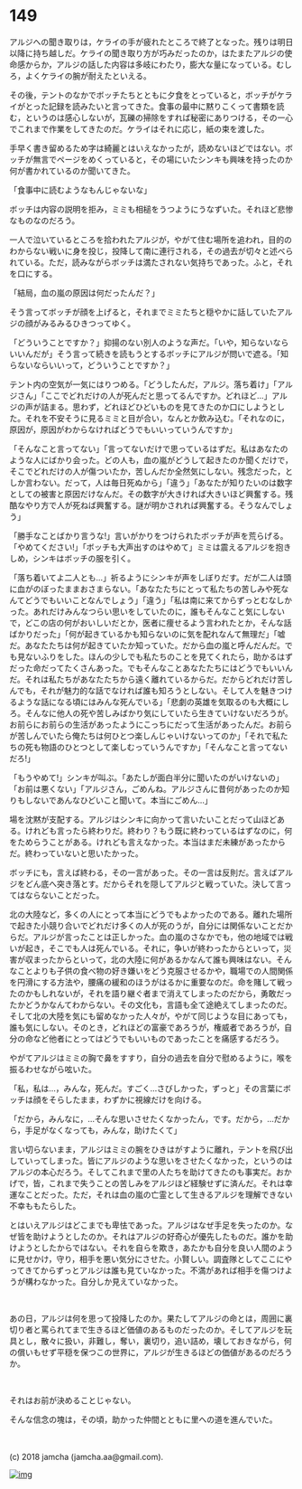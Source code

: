 # 149

アルジへの聞き取りは，ケライの手が疲れたところで終了となった。残りは明日以降に持ち越しだ。ケライの聞き取り方が巧みだったのか，はたまたアルジの使命感からか，アルジの話した内容は多岐にわたり，膨大な量になっている。むしろ，よくケライの腕が耐えたといえる。  

その後，テントのなかでボッチたちとともに夕食をとっていると，ボッチがケライがとった記録を読みたいと言ってきた。食事の最中に黙りこくって書類を読む，というのは感心しないが，瓦礫の掃除をすれば秘密にありつける，その一心でこれまで作業をしてきたのだ。ケライはそれに応じ，紙の束を渡した。  

手早く書き留めるため字は綺麗とはいえなかったが，読めないほどではない。ボッチが無言でページをめくっていると，その場にいたシンキも興味を持ったのか何が書かれているのか聞いてきた。  

「食事中に読むようなもんじゃないな」  

ボッチは内容の説明を拒み，ミミも相槌をうつようにうなずいた。それほど悲惨なものなのだろう。  

一人で泣いているところを拾われたアルジが，やがて住む場所を追われ，目的のわからない戦いに身を投じ，投降して南に連行される，その過去が切々と述べられている。ただ，読みながらボッチは満たされない気持ちであった。ふと，それを口にする。  

「結局，血の嵐の原因は何だったんだ？」  

そう言ってボッチが顔を上げると，それまでミミたちと穏やかに話していたアルジの顔がみるみるひきつってゆく。  

「どういうことですか？」抑揚のない別人のような声だ。「いや，知らないならいいんだが」そう言って続きを読もうとするボッチにアルジが問いで遮る。「知らないならいいって，どういうことですか？」  

テント内の空気が一気にはりつめる。「どうしたんだ，アルジ。落ち着け」「アルジさん」「ここでどれだけの人が死んだと思ってるんですか。どれほど…」アルジの声が詰まる。思わず，どれほどひどいものを見てきたのか口にしようとした。それを不安そうに見るミミと目が合い，なんとか飲み込む。「それなのに，原因が，原因がわからなければどうでもいいっていうんですか」  

「そんなこと言ってない」「言ってないだけで思っているはずだ。私はあなたのような人にばかり会った。どの人も，血の嵐がどうして起きたのか聞くだけで，そこでどれだけの人が傷ついたか，苦しんだか全然気にしない。残念だった，としか言わない。だって，人は毎日死ぬから」「違う」「あなたが知りたいのは数字としての被害と原因だけなんだ。その数字が大きければ大きいほど興奮する。残酷なやり方で人が死ねば興奮する。謎が明かされれば興奮する。そうなんでしょう」  

「勝手なことばかり言うな!」言いがかりをつけられたボッチが声を荒らげる。「やめてください!」「ボッチも大声出すのはやめて」ミミは震えるアルジを抱きしめ，シンキはボッチの服を引く。  

「落ち着いてよ二人とも…」祈るようにシンキが声をしぼりだす。だが二人は頭に血がのぼったままおさまらない。「あなたたちにとって私たちの苦しみや死なんてどうでもいいことなんでしょう」「違う」「私は南に来てからずっとむなしかった。あれだけみんなつらい思いをしていたのに，誰もそんなこと気にしないで，どこの店の何がおいしいだとか，医者に痩せるよう言われたとか，そんな話ばかりだった」「何が起きているかも知らないのに気を配れなんて無理だ」「嘘だ。あなたたちは何が起きていたか知っていた。だから血の嵐と呼んだんだ。でも見ないふりをした。ほんの少しでも私たちのことを見てくれたら，助かるはずだった命だってたくさんあった。でもそんなことあなたたちにはどうでもいいんだ。それは私たちがあなたたちから遠く離れているからだ。だからどれだけ苦しんでも，それが魅力的な話でなければ誰も知ろうとしない。そして人を魅きつけるような話になる頃にはみんな死んでいる」「悲劇の英雄を気取るのも大概にしろ。そんなに他人の死や苦しみばかり気にしていたら生きていけないだろうが。お前らにお前らの生活があったようにこっちにだって生活があったんだ。お前らが苦しんでいたら俺たちは何ひとつ楽しんじゃいけないってのか」「それで私たちの死も物語のひとつとして楽しむっていうんですか」「そんなこと言ってないだろ!」  

「もうやめて!」シンキが叫ぶ。「あたしが面白半分に聞いたのがいけないの」「お前は悪くない」「アルジさん，ごめんね。アルジさんに昔何があったのか知りもしないであんなひどいこと聞いて。本当にごめん…」  

場を沈黙が支配する。アルジはシンキに向かって言いたいことだって山ほどある。けれども言ったら終わりだ。終わり？もう既に終わっているはずなのに，何をためらうことがある。けれども言えなかった。本当はまだ未練があったからだ。終わっていないと思いたかった。  

ボッチにも，言えば終わる，その一言があった。その一言は反則だ。言えばアルジをどん底へ突き落とす。だからそれを隠してアルジと戦っていた。決して言ってはならないことだった。  

北の大陸など，多くの人にとって本当にどうでもよかったのである。離れた場所で起きた小競り合いでどれだけ多くの人が死のうが，自分には関係ないことだからだ。アルジが言ったことは正しかった。血の嵐のさなかでも，他の地域では戦いが起き，そこでも人は死んでいる。それに，争いが終わったからといって，災害が収まったからといって，北の大陸に何があるかなんて誰も興味はない。そんなことよりも子供の食べ物の好き嫌いをどう克服させるかや，職場での人間関係を円滑にする方法や，腰痛の緩和のほうがはるかに重要なのだ。命を賭して戦ったのかもしれないが，それを語り継ぐ者まで消えてしまったのだから，勇敢だったかどうかなんてわからない。その文化も，言語も全て途絶えてしまったのだ。そして北の大陸を気にも留めなかった人々が，やがて同じような目にあっても，誰も気にしない。そのとき，どれほどの富豪であろうが，権威者であろうが，自分の命など他者にとってはどうでもいいものであったことを痛感するだろう。  

やがてアルジはミミの胸で鼻をすすり，自分の過去を自分で慰めるように，喉を振るわせながら呟いた。  

「私，私は…，みんな，死んだ。すごく…さびしかった，ずっと」その言葉にボッチは顔をそらしたまま，わずかに視線だけを向ける。  

「だから，みんなに，…そんな思いさせたくなかったん，です。だから，…だから，手足がなくなっても，みんな，助けたくて」  

言い切らないまま，アルジはミミの腕をひきはがすように離れ，テントを飛び出していってしまった。皆にアルジのような思いをさせたくなかった，というのはアルジの本心だろう。そしてこれまで里の人たちを助けてきたのも事実だ。おかげで，皆，これまで失うことの苦しみをアルジほど経験せずに済んだ。それは幸運なことだった。ただ，それは血の嵐の亡霊として生きるアルジを理解できない不幸ももたらした。  

とはいえアルジはどこまでも卑怯であった。アルジはなぜ手足を失ったのか。なぜ皆を助けようとしたのか。それはアルジの好奇心が優先したものだ。誰かを助けようとしたからではない。それを自らを欺き，あたかも自分を良い人間のように見せかけ，守り，相手を悪い気分にさせた。小賢しい。調査隊としてここにやってきてからずっとアルジは誰も見ていなかった。不満があれば相手を傷つけようが構わなかった。自分しか見えていなかった。  

<br>  

あの日，アルジは何を思って投降したのか。果たしてアルジの命とは，周囲に裏切り者と罵られてまで生きるほど価値のあるものだったのか。そしてアルジを玩具とし，散々に扱い，非難し，奪い，裏切り，追い詰め，壊しておきながら，何の償いもせず平穏を保つこの世界に，アルジが生きるほどの価値があるのだろうか。  

<br>  

それはお前が決めることじゃない。  

そんな信念の塊は，その頃，助かった仲間とともに里への道を進んでいた。  

<br>  
<br>  
(c) 2018 jamcha (jamcha.aa@gmail.com).  

[![img](http://i.creativecommons.org/l/by-nc-sa/4.0/88x31.png)](http://creativecommons.org/licenses/by-nc-sa/4.0/deed)